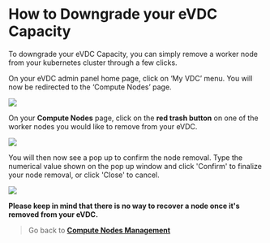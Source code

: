 # How to Downgrade your eVDC Capacity

To downgrade your eVDC Capacity, you can simply remove a worker node from your kubernetes cluster through a few clicks.

On your eVDC admin panel home page, click on ‘My VDC’ menu. You will now be redirected to the ‘Compute Nodes’ page.

![](cloud__myvdc.png  )

On your __Compute Nodes__ page, click on the __red trash button__ on one of the worker nodes you would like to remove from your eVDC.

![](cloud__trashbutton.png  )

You will then now see a pop up to confirm the node removal. Type the numerical value shown on the pop up window and click 'Confirm' to finalize your node removal, or click 'Close' to cancel. 

![](cloud__confirmdelete.png  )

__Please keep in mind that there is no way to recover a node once it's removed from your eVDC.__

> Go back to [__Compute Nodes Management__](cloud__evdc_compute.md)